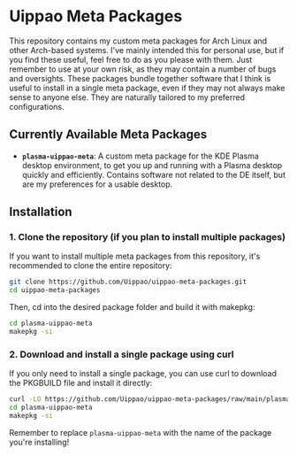 # Uippao Meta Packages

This repository contains my custom meta packages for Arch Linux and other Arch-based systems. I've mainly intended this for personal use, but if you find these useful, feel free to do as you please with them. Just remember to use at your own risk, as they may contain a number of bugs and oversights. These packages bundle together software that I think is useful to install in a single meta package, even if they may not always make sense to anyone else. They are naturally tailored to my preferred configurations.

## Currently Available Meta Packages

- **`plasma-uippao-meta`**: A custom meta package for the KDE Plasma desktop environment, to get you up and running with a Plasma desktop quickly and efficiently. Contains software not related to the DE itself, but are my preferences for a usable desktop.

## Installation

### 1. Clone the repository (if you plan to install multiple packages)

If you want to install multiple meta packages from this repository, it's recommended to clone the entire repository:

```bash
git clone https://github.com/Uippao/uippao-meta-packages.git
cd uippao-meta-packages
```

Then, cd into the desired package folder and build it with makepkg:

```bash
cd plasma-uippao-meta
makepkg -si
```


### 2. Download and install a single package using curl

If you only need to install a single package, you can use curl to download the PKGBUILD file and install it directly:

```bash
curl -LO https://github.com/Uippao/uippao-meta-packages/raw/main/plasma-uippao-meta/PKGBUILD
cd plasma-uippao-meta
makepkg -si
```

Remember to replace `plasma-uippao-meta` with the name of the package you're installing!
